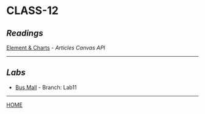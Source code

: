 # CLASS-12

## *Readings*

[Element & Charts](https://cassandraortiz.github.io/reading-notes/Class12/class12-writeUp) - <cite>Articles Canvas API</cite>

---

## *Labs*

- [Bus Mall](https://github.com/cassandraortiz/bus-mall/pull/1) - Branch: Lab11

---

[HOME](https://cassandraortiz.github.io/reading-notes)